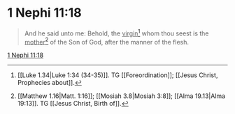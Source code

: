 # 1 Nephi 11:18

> And he said unto me: Behold, the <u>virgin</u>[^a] whom thou seest is the <u>mother</u>[^b] of the Son of God, after the manner of the flesh.

[1 Nephi 11:18](https://www.churchofjesuschrist.org/study/scriptures/bofm/1-ne/11?lang=eng&id=p18#p18)


[^a]: [[Luke 1.34|Luke 1:34 (34-35)]]. TG [[Foreordination]]; [[Jesus Christ, Prophecies about]].
[^b]: [[Matthew 1.16|Matt. 1:16]]; [[Mosiah 3.8|Mosiah 3:8]]; [[Alma 19.13|Alma 19:13]]. TG [[Jesus Christ, Birth of]].

